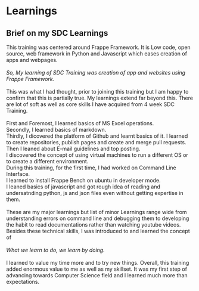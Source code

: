 # Learnings
## Brief on my SDC Learnings
This training was centered around Frappe Framework. It is Low code, open source, web framework in Python and Javascript which eases creation of apps and webpages.<br> <br>
*So, My learning of SDC Training was creation of app and websites using Frappe Framework.* <br><br>
This was what I had thought, prior to joining this training but I am happy to confirm that this is partially true. My learnings extend far beyond this. There are lot of soft as well as core skills I have acquired from 4 week SDC Training. <br><br>
First and Foremost, I learned basics of MS Excel operations.<br> Secondly, I learned basics of markdown.<br> Thirdly, I dicovered the platform of Github and learnt basics of it. I learned to create repositories, publish pages and create and merge pull requests.
<br>Then I leaned about E-mail guidelines and top posting.
<br>I discovered the concept of using virtual machines to run a different OS or to create a different environment. <br>
During this training, for the first time, I had worked on Command Line Interface. <br>
I learned to install Frappe Bench on ubuntu in developer mode.<br>
I leaned basics of javascript and got rough idea of reading and undersatnding python, js and json files even without getting expertise in them.<br><br>
These are my major learnings but list of minor Learnings range wide from understanding errors on command line and debugging them to developing the habit to read documentations rather than watching youtube videos.<br>
Besides these technical skills, I was introduced to and learned the concept of<br> 
<br>*What we learn to do, we learn by doing.*<br>
<br>I learned to value my time more and to try new things.
Overall, this training added enormous value to me as well as my skillset. It was my first step of advancing towards Computer Science field and I learned much more than expectations.
